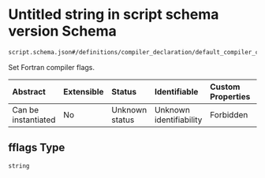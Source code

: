 # Untitled string in script schema version Schema

```txt
script.schema.json#/definitions/compiler_declaration/default_compiler_config/properties/fflags
```

Set Fortran compiler flags.

| Abstract            | Extensible | Status         | Identifiable            | Custom Properties | Additional Properties | Access Restrictions | Defined In                                                               |
| :------------------ | :--------- | :------------- | :---------------------- | :---------------- | :-------------------- | :------------------ | :----------------------------------------------------------------------- |
| Can be instantiated | No         | Unknown status | Unknown identifiability | Forbidden         | Allowed               | none                | [script.schema.json\*](../out/script.schema.json "open original schema") |

## fflags Type

`string`
